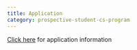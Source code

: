 ```yaml
---
title: Application
category: prospective-student-cs-program
---
```

[Click here](https://app.semoadmissions.org/) for application information
